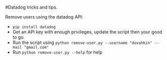 #Datadog tricks and tips.

Remove users using the datadog API:

* `pip install datadog`
* Get an API key with enough privileges, update the script then your good to go.
* Run the script using `python remove-user.py --username "dovahkin" --mail "gmail.com"`
* Run `python remove-user.py --help` for help
